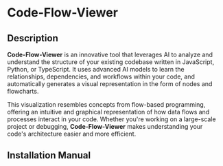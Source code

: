 # Code-Flow-Viewer

## Description

**Code-Flow-Viewer** is an innovative tool that leverages AI to analyze and understand the structure of your existing codebase written in JavaScript, Python, or TypeScript. It uses advanced AI models to learn the relationships, dependencies, and workflows within your code, and automatically generates a visual representation in the form of nodes and flowcharts. 

This visualization resembles concepts from flow-based programming, offering an intuitive and graphical representation of how data flows and processes interact in your code. Whether you're working on a large-scale project or debugging, **Code-Flow-Viewer** makes understanding your code's architecture easier and more efficient.

## Installation Manual
